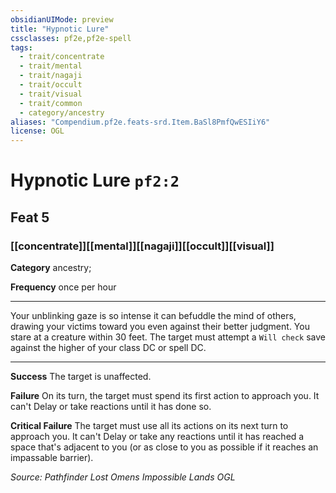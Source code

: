 ```yaml
---
obsidianUIMode: preview
title: "Hypnotic Lure"
cssclasses: pf2e,pf2e-spell
tags:
  - trait/concentrate
  - trait/mental
  - trait/nagaji
  - trait/occult
  - trait/visual
  - trait/common
  - category/ancestry
aliases: "Compendium.pf2e.feats-srd.Item.BaSl8PmfQwESIiY6"
license: OGL
---
```

# Hypnotic Lure `pf2:2`
## Feat 5
### [[concentrate]][[mental]][[nagaji]][[occult]][[visual]]

**Category** ancestry; 




**Frequency** once per hour

* * *

Your unblinking gaze is so intense it can befuddle the mind of others, drawing your victims toward you even against their better judgment. You stare at a creature within 30 feet. The target must attempt a `Will check` save against the higher of your class DC or spell DC.

* * *

**Success** The target is unaffected.

**Failure** On its turn, the target must spend its first action to approach you. It can't Delay or take reactions until it has done so.

**Critical Failure** The target must use all its actions on its next turn to approach you. It can't Delay or take any reactions until it has reached a space that's adjacent to you (or as close to you as possible if it reaches an impassable barrier).

*Source: Pathfinder Lost Omens Impossible Lands*
*OGL*